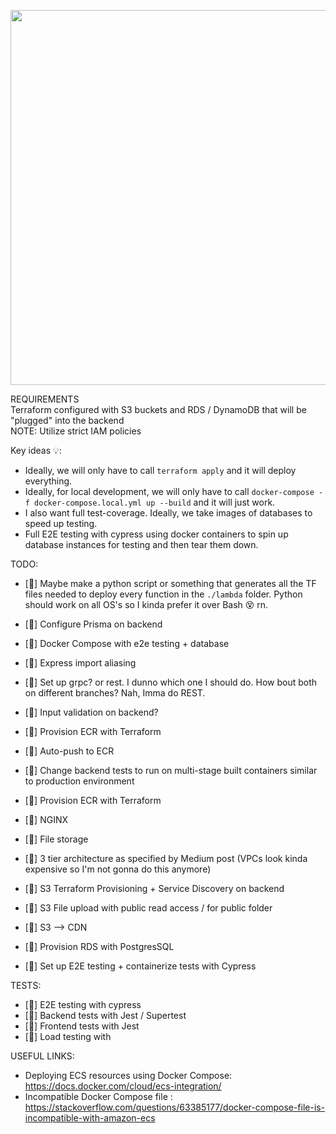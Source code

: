 <p align="center">
	<img src="https://user-images.githubusercontent.com/84760072/223321151-8b77a57a-ad72-48df-a34c-7e031a6c7ff2.png" width="600"/>
</p>

REQUIREMENTS  
Terraform configured with S3 buckets and RDS / DynamoDB that will be "plugged" into the backend  
 NOTE: Utilize strict IAM policies

Key ideas 💡:

- Ideally, we will only have to call `terraform apply` and it will deploy everything.
- Ideally, for local development, we will only have to call `docker-compose -f docker-compose.local.yml up --build` and it will just work.
- I also want full test-coverage. Ideally, we take images of databases to speed up testing.
- Full E2E testing with cypress using docker containers to spin up database instances for testing and then tear them down.

TODO:

- [🦜] Maybe make a python script or something that generates all the TF files needed to deploy every function in the `./lambda` folder. Python should work on all OS's so I kinda prefer it over Bash 😵 rn.
- [🦆] Configure Prisma on backend
- [🦆] Docker Compose with e2e testing + database
- [🦆] Express import aliasing
- [🦆] Set up grpc? or rest. I dunno which one I should do. How bout both on different branches? Nah, Imma do REST.
- [🦆] Input validation on backend?

- [🦆] Provision ECR with Terraform
- [🦆] Auto-push to ECR

- [🦜] Change backend tests to run on multi-stage built containers similar to production environment
- [🦜] Provision ECR with Terraform
- [🦜] NGINX
- [🦜] File storage
- [🦜] 3 tier architecture as specified by Medium post (VPCs look kinda expensive so I'm not gonna do this anymore)
- [🦜] S3 Terraform Provisioning + Service Discovery on backend
- [🦜] S3 File upload with public read access / for public folder
- [🦜] S3 --> CDN
- [🦜] Provision RDS with PostgresSQL
- [🦜] Set up E2E testing + containerize tests with Cypress

TESTS:
- [🦜] E2E testing with cypress
- [🦜] Backend tests with Jest / Supertest
- [🦜] Frontend tests with Jest
- [🦜] Load testing with

USEFUL LINKS:
- Deploying ECS resources using Docker Compose:		https://docs.docker.com/cloud/ecs-integration/
- Incompatible Docker Compose file			  :		https://stackoverflow.com/questions/63385177/docker-compose-file-is-incompatible-with-amazon-ecs